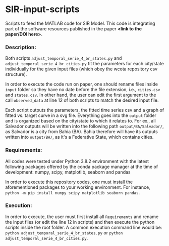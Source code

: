 # SIR-input-scripts
Scripts to feed the MATLAB code for SIR Model. This code is integrating part of the software resources published in the paper __<link to the paper/DOI here>__.

### Description:

Both scripts `adjust_temporal_serie_4_br_states.py` and `adjust_temporal_serie_4_br_cities.py` fit the parameters for each city/state individually for the given input files (which obey the wcota repository csv structure).

In order to execute the code run on paper, one should rename files inside `input` folder so they have no date before the file extension, i.e., `cities.csv` and `states.csv`. In other hand, the user can edit the first argument to the call `observed_data` at line 12 of both scripts to match the desired input file.

Each script outputs the parameters, the fitted time series csv and a graph of fitted vs. target curve in a svg file. Everything goes into the `output` folder and is organized based on the city/state to which it relates to. For ex., all Salvador outputs will be written into the following path `output/BA/Salvador/`, as Salvador is a city from Bahia (BA). Bahia therefore will have its outputs written into `output/BA/`, as it's a Federative State, which contains cities.

### Requirements:

All codes were tested under Python 3.8.2 environment with the latest following packages offered by the conda package manager at the time of development: numpy, scipy, matplotlib, seaborn and pandas

In order to execute this repository codes, one must install the aforementioned packages to your working environment. For instance, `python -m pip install numpy scipy matplotlib seaborn pandas`.

### Execution:

In order to execute, the user must first install all `Requirements` and rename the input files (or edit the line 12 in scripts) and then execute the python scripts inside the root folder. A common execution command line would be: `python adjust_temporal_serie_4_br_states.py` or `python adjust_temporal_serie_4_br_cities.py`.

